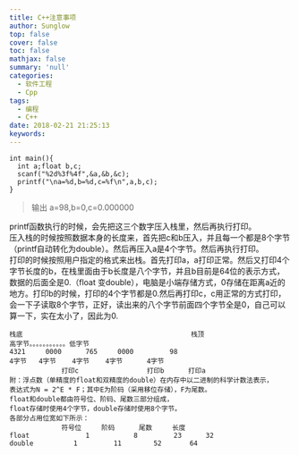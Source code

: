 ```yaml
---
title: C++注意事项
author: Sunglow
top: false
cover: false
toc: false
mathjax: false
summary: 'null'
categories:
  - 软件工程
  - Cpp
tags:
  - 编程
  - C++
date: 2018-02-21 21:25:13
keywords:
---
```


```
int main(){
  int a;float b,c;
  scanf("%2d%3f%4f",&a,&b,&c);
  printf("\na=%d,b=%d,c=%f\n",a,b,c);
}
```
> 输出 a=98,b=0,c=0.000000

printf函数执行的时候，会先把这三个数字压入栈里，然后再执行打印。  
压入栈的时候按照数据本身的长度来，首先把c和b压入，并且每一个都是8个字节（printf自动转化为double）。然后再压入a是4个字节。然后再执行打印。  
打印的时候按照用户指定的格式来出栈。首先打印a，a打印正常。然后又打印4个字节长度的b，在栈里面由于b长度是八个字节，并且b目前是64位的表示方式，数据的后面全是0.（float 变double），电脑是小端存储方式，0存储在距离a近的地方。打印b的时候，打印的4个字节都是0.然后再打印c，c用正常的方式打印，会一下子读取8个字节，正好，读出来的八个字节前面四个字节全是0，自己可以算一下，实在太小了，因此为0.   

```
栈底                                          栈顶
高字节。。。。。。。。。。。低字节
4321     0000      765     0000         98
4字节   4字节    4字节    4字节      4字节
             打印c                 打印b      打印a
附：浮点数（单精度的float和双精度的double）在内存中以二进制的科学计数法表示，
表达式为N = 2^E * F；其中E为阶码（采用移位存储），F为尾数。
float和double都由符号位、阶码、尾数三部分组成，
float存储时使用4个字节，double存储时使用8个字节。
各部分占用位宽如下所示：
             符号位     阶码      尾数     长度
float              1           8         23      32
double          1         11        52       64
```